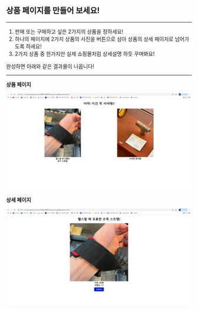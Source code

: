 ## 상품 페이지를 만들어 보세요!

---

1. 판매 또는 구매하고 싶은 2가지의 상품을 정하세요!
2. 하나의 페이지에 2가지 상품의 사진을 버튼으로 삼아 상품의 상세 페이지로 넘어가도록 하세요!
3. 2가지 상품 중 한가지만 실제 쇼핑몰처럼 상세설명 하듯 꾸며봐요!

완성하면 아래와 같은 결과물이 나옵니다!

---

**상품 페이지**

![html&css_Q3결과물1.png](../image/html&css_Q3결과물1.png)

**상세 페이지**

![html&css_Q3결과물2.png](../image/html&css_Q3결과물2.png)
